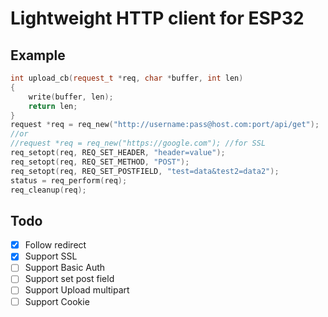 # Lightweight HTTP client for ESP32 
## Example 
```cpp
int upload_cb(request_t *req, char *buffer, int len)
{
    write(buffer, len);
    return len;
}
request *req = req_new("http://username:pass@host.com:port/api/get");
//or
//request *req = req_new("https://google.com"); //for SSL
req_setopt(req, REQ_SET_HEADER, "header=value");
req_setopt(req, REQ_SET_METHOD, "POST");
req_setopt(req, REQ_SET_POSTFIELD, "test=data&test2=data2");
status = req_perform(req);
req_cleanup(req);
```

## Todo  
- [x] Follow redirect
- [x] Support SSL
- [ ] Support Basic Auth
- [ ] Support set post field
- [ ] Support Upload multipart
- [ ] Support Cookie
